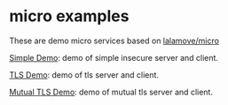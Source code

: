 # micro examples

These are demo micro services based on [lalamove/micro](https://github.com/lalamove/micro)

[Simple Demo](https://github.com/lalamove/micro-examples/blob/master/simple): demo of simple insecure server and client.

[TLS Demo](https://github.com/lalamove/micro-examples/blob/master/tls): demo of tls server and client.

[Mutual TLS Demo](https://github.com/lalamove/micro-examples/blob/master/mutual-tls): demo of mutual tls server and client.
